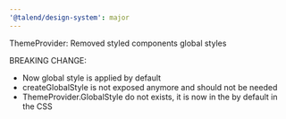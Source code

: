 ```yaml
---
'@talend/design-system': major
---
```


ThemeProvider: Removed styled components global styles

BREAKING CHANGE:
* Now global style is applied by default
* createGlobalStyle is not exposed anymore and should not be needed
* ThemeProvider.GlobalStyle do not exists, it is now in the by default in the CSS
